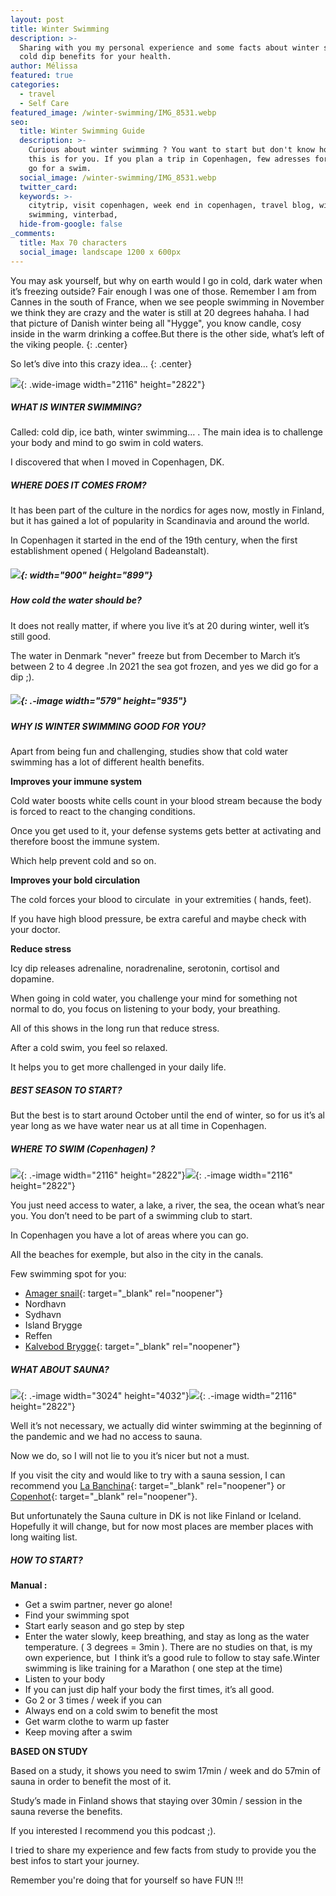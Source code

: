 ```yaml
---
layout: post
title: Winter Swimming
description: >-
  Sharing with you my personal experience and some facts about winter swimming /
  cold dip benefits for your health. 
author: Mélissa
featured: true
categories:
  - travel
  - Self Care
featured_image: /winter-swimming/IMG_8531.webp
seo:
  title: Winter Swimming Guide
  description: >-
    Curious about winter swimming ? You want to start but don't know how... then
    this is for you. If you plan a trip in Copenhagen, few adresses for you to
    go for a swim. 
  social_image: /winter-swimming/IMG_8531.webp
  twitter_card:
  keywords: >-
    citytrip, visit copenhagen, week end in copenhagen, travel blog, winter
    swimming, vinterbad, 
  hide-from-google: false
_comments:
  title: Max 70 characters
  social_image: landscape 1200 x 600px
---
```

You may ask yourself, but why on earth would I go in cold, dark water when it’s freezing outside? Fair enough I was one of those. Remember I am from Cannes in the south of France, when we see people swimming in November we think they are crazy and the water is still at 20 degrees hahaha. I had that picture of Danish winter being all "Hygge", you know candle, cosy inside in the warm drinking a coffee.But there is the other side, what’s left of the viking people.
{: .center}

So let’s dive into this crazy idea…
{: .center}

![](/winter-swimming/IMG_8531.webp){: .wide-image width="2116" height="2822"}

##### WHAT IS WINTER SWIMMING?

Called: cold dip, ice bath, winter swimming… . The main idea is to challenge your body and mind to go swim in cold waters.

I discovered that when I moved in Copenhagen, DK.

##### **WHERE DOES IT COMES FROM?**

It has been part of the culture in the nordics for ages now, mostly in Finland, but it has gained a lot of popularity in Scandinavia and around the world.

In Copenhagen it started in the end of the 19th century, when the first establishment opened ( Helgoland Badeanstalt).

##### ![](/winter-swimming/5B21914E-C24C-42C5-9AF4-D218A20E.webp){: width="900" height="899"}

#####

##### How cold the water should be?

It does not really matter, if where you live it’s at 20 during winter, well it’s still good.

The water in Denmark "never" freeze but from December to March it’s between 2 to 4 degree .In 2021 the sea got frozen, and yes we did go for a dip ;).&nbsp;

##### ![](/winter-swimming/IMG_E6355.webp){: .-image width="579" height="935"}

##### WHY IS WINTER SWIMMING GOOD FOR YOU?&nbsp;

Apart from being fun and challenging, studies show that cold water swimming has a lot of different health benefits.

**Improves your immune system&nbsp;**

Cold water boosts white cells count in your blood stream because the body is forced to react to the changing conditions.

Once you get used to it, your defense systems gets better at activating and therefore boost the immune system.

Which help prevent cold and so on.

**Improves your bold circulation**

The cold forces your blood to circulate&nbsp; in your extremities ( hands, feet).

If you have high blood pressure, be extra careful and maybe check with your doctor.

**Reduce stress&nbsp;**

Icy dip releases adrenaline, noradrenaline, serotonin, cortisol and dopamine.

When going in cold water, you challenge your mind for something not normal to do, you focus on listening to your body, your breathing.

All of this shows in the long run that reduce stress.

After a cold swim, you feel so relaxed.

It helps you to get more challenged in your daily life.

##### BEST SEASON TO START?&nbsp;

But the best is to start around October until the end of winter, so for us it’s al year long as we have water near us at all time in Copenhagen.

##### WHERE TO SWIM (Copenhagen) ?&nbsp;

![](/winter-swimming/IMG_8488.webp){: .-image width="2116" height="2822"}![](/winter-swimming/IMG_5159.webp){: .-image width="2116" height="2822"}

You just need access to water, a lake, a river, the sea, the ocean what’s near you. You don’t need to be part of a swimming club to start.

In Copenhagen you have a lot of areas where you can go.

All the beaches for exemple, but also in the city in the canals.

Few swimming spot for you:

* [Amager snail](https://www.rundtidanmark.dk/sneglen-soebad-kastrup-amager/){: target="_blank" rel="noopener"}
* Nordhavn
* Sydhavn
* Island Brygge
* Reffen
* [Kalvebod Brygge](https://www.visitcopenhagen.com/copenhagen/planning/kalvebod-bolge-gdk723272){: target="_blank" rel="noopener"}

##### WHAT ABOUT SAUNA?&nbsp;

![](/winter-swimming/IMG_4164.webp){: .-image width="3024" height="4032"}![](/winter-swimming/IMG_8531.webp){: .-image width="2116" height="2822"}

Well it’s not necessary, we actually did winter swimming at the beginning of the pandemic and we had no access to sauna.

Now we do, so I will not lie to you it’s nicer but not a must.

If you visit the city and would like to try with a sauna session, I can recommend you [La Banchina](https://www.labanchina.dk/cafe/){: target="_blank" rel="noopener"} or [Copenhot](https://copenhot.com/){: target="_blank" rel="noopener"}.

But unfortunately the Sauna culture in DK is not like Finland or Iceland. Hopefully it will change, but for now most places are member places with long waiting list.

##### HOW TO START?&nbsp;

​​​**Manual :**

* Get a swim partner, never go alone!
* Find your swimming spot
* Start early season and go step by step
* Enter the water slowly, keep breathing, and stay as long as the water temperature. ( 3 degrees = 3min ). There are no studies on that, is my own experience, but&nbsp; I think it’s a good rule to follow to stay safe.Winter swimming is like training for a Marathon ( one step at the time)
* Listen to your body
* If you can just dip half your body the first times, it’s all good.
* Go 2 or 3 times / week if you can
* Always end on a cold swim to benefit the most
* Get warm clothe to warm up faster
* Keep moving after a swim

**BASED ON STUDY**

Based on a study, it shows you need to swim 17min / week and do 57min of sauna in order to benefit the most of it.

Study’s made in Finland shows that staying over 30min / session in the sauna reverse the benefits.

If you interested I recommend you this podcast ;).

I tried to share my experience and few facts from study to provide you the best infos to start your journey.

Remember you're doing that for yourself so have FUN !!!